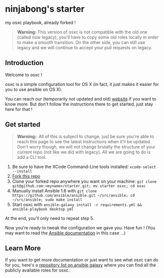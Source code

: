ninjabong's starter
=======

my osxc playbook, already forked !


> **Warning:** This version of osxc is not compatible with the old one (called now legacy), you'll have to copy some old roles locally in order to make a smooth transition. On the other side, you can still use legacy and we will continue to accept your pull requests on legacy.

## Introduction

Welcome to osxc !

osxc is a simple configuration tool for OS X (in fact, it just makes it easier for you to use ansible on OS X).

You can reach our (temporarily not updated and old) [website](http://osxc.github.io) if you want to know more. But don't follow the instructions there to get started, just stay here for that !

## Get started

> **Warning:**: All of this is subject to change, just be sure you're able to reach this page to see the latest instructions when it'll be updated. Don't worry though, we will not change brutally the structure of your current repo (not like we did with legacy). All we are going to do is add a CLI tool.

1. Be sure to have the XCode Command-Line tools installed: `xcode-select --install`
2. [Fork this repo](https://github.com/osxc/starter/fork)
3. Clone your forked repo anywhere you want on your machine: `git clone git@github.com:<myname>/starter.git; mv starter osxc; cd osxc`
4. Manually install Ansible 1.8 with ``git clone https://github.com/ansible/ansible.git ~/src/ansible; cd ~/src/ansible; sudo make install``
5. Start osxc with `ansible-galaxy install -r requirements.yml && ansible-playbook desktop.yml`

At the end, you'll only need to repeat step 5.

Now you're ready to tweak the configuration we gave you. Have fun ! (You may want to read the [Ansible documentation](http://docs.ansible.com/index.html) in this case ...)

## Learn More

If you want to get more documentation or just want to see what osxc can do for you, here's a [repository list on ansible galaxy](https://galaxy.ansible.com/list#/users/6499) where you can find all the publicly available roles for osxc.
